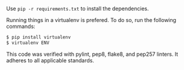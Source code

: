 Use `pip -r requirements.txt` to install the dependencies. 

Running things in a virtualenv is prefered. To do so, run the following commands:

```bash
$ pip install virtualenv
$ virtualenv ENV
```

This code was verified with pylint, pep8, flake8, and pep257 linters. It adheres to all applicable standards. 
